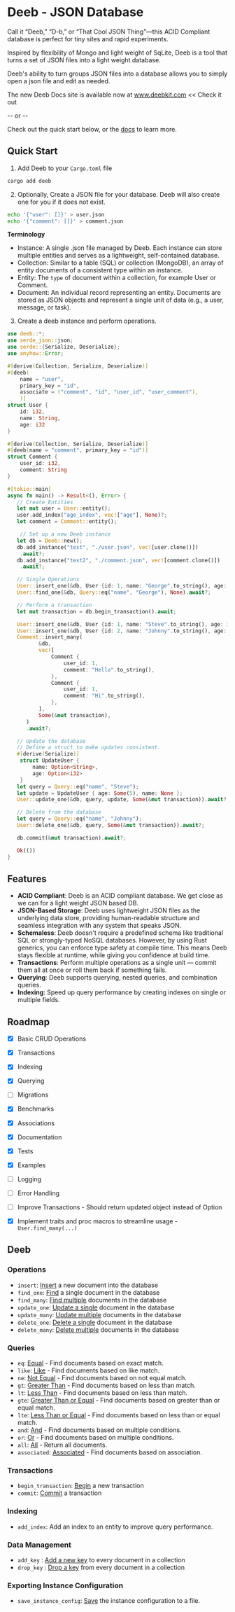 # Deeb - JSON Database

Call it “Deeb,” “D-b,” or “That Cool JSON Thing”—this ACID Compliant database
is perfect for tiny sites and rapid experiments.

Inspired by flexibility of Mongo and light weight of SqLite, Deeb is a tool
that turns a set of JSON files into a light weight database.

Deeb's ability to turn groups JSON files into a database allows you to simply
open a json file and edit as needed.

The new Deeb Docs site is available now at www.deebkit.com << Check it out

-- or --

Check out the quick start below, or the [docs](https://docs.rs/deeb/latest/deeb/)
to learn more.

## Quick Start

1. Add Deeb to your `Cargo.toml` file

```bash
cargo add deeb
```

2. Optionally, Create a JSON file for your database. Deeb will also create one for you if it does not exist.

```bash
echo '{"user": []}' > user.json
echo '{"comment": []}' > comment.json
```

**Terminology**
- Instance: A single .json file managed by Deeb. Each instance can store multiple entities and serves as a lightweight, self-contained database.
- Collection: Similar to a table (SQL) or collection (MongoDB), an array of entity documents of a consistent type within an instance.
- Entity: The `type` of document within a collection, for example User or Comment.
- Document: An individual record representing an entity. Documents are stored as JSON objects and represent a single unit of data (e.g., a user, message, or task).

3. Create a deeb instance and perform operations.

```rust
use deeb::*;
use serde_json::json;
use serde::{Serialize, Deserialize};
use anyhow::Error;

#[derive(Collection, Serialize, Deserialize)]
#[deeb(
    name = "user",
    primary_key = "id",
    associate = ("comment", "id", "user_id", "user_comment"),
    )]
struct User {
    id: i32,
    name: String,
    age: i32
}

#[derive(Collection, Serialize, Deserialize)]
#[deeb(name = "comment", primary_key = "id")]
struct Comment {
    user_id: i32,
    comment: String
}

#[tokio::main]
async fn main() -> Result<(), Error> {
   // Create Entities
   let mut user = User::entity();
   user.add_index("age_index", vec!["age"], None)?;
   let comment = Comment::entity();

    // Set up a new Deeb instance
   let db = Deeb::new();
   db.add_instance("test", "./user.json", vec![user.clone()])
    .await?;
   db.add_instance("test2", "./comment.json", vec![comment.clone()])
    .await?;

   // Single Operations
   User::insert_one(&db, User {id: 1, name: "George".to_string(), age: 10}, None).await?;
   User::find_one(&db, Query::eq("name", "George"), None).await?;

   // Perform a transaction
   let mut transaction = db.begin_transaction().await;

   User::insert_one(&db, User {id: 1, name: "Steve".to_string(), age: 3}, Some(&mut transaction)).await?;
   User::insert_one(&db, User {id: 2, name: "Johnny".to_string(), age: 3}, Some(&mut transaction)).await?;
   Comment::insert_many(
          &db,
          vec![
              Comment {
                  user_id: 1,
                  comment: "Hello".to_string(),
              },
              Comment {
                  user_id: 1,
                  comment: "Hi".to_string(),
              },
          ],
          Some(&mut transaction),
      )
      .await?;

   // Update the database
   // Define a struct to make updates consistent.
   #[derive(Serialize)]
    struct UpdateUser {
        name: Option<String>,
        age: Option<i32>
    }
   let query = Query::eq("name", "Steve");
   let update = UpdateUser { age: Some(5), name: None };
   User::update_one(&db, query, update, Some(&mut transaction)).await?;

   // Delete from the database
   let query = Query::eq("name", "Johnny");
   User::delete_one(&db, query, Some(&mut transaction)).await?;

   db.commit(&mut transaction).await?;

   Ok(())
}
```

## Features

- **ACID Compliant**: Deeb is an ACID compliant database. We get close as we can for a light weight JSON based DB.
- **JSON-Based Storage**: Deeb uses lightweight JSON files as the underlying data store, providing human-readable structure and seamless integration with any system that speaks JSON.
- **Schemaless**: Deeb doesn't require a predefined schema like traditional SQL or strongly-typed NoSQL databases. However, by using Rust generics, you can enforce type safety at compile time. This means Deeb stays flexible at runtime, while giving you confidence at build time.
- **Transactions**: Perform multiple operations as a single unit — commit them all at once or roll them back if something fails.
- **Querying**: Deeb supports querying, nested queries, and combination queries.
- **Indexing**: Speed up query performance by creating indexes on single or multiple fields.

## Roadmap

- [x] Basic CRUD Operations
- [x] Transactions
- [x] Indexing
- [x] Querying
- [ ] Migrations
- [x] Benchmarks
- [x] Associations
- [x] Documentation
- [x] Tests
- [x] Examples
- [ ] Logging
- [ ] Error Handling
- [ ] Improve Transactions - Should return updated object instead of Option<T>
- [x] Implement traits and proc macros to streamline usage - `User.find_many(...)`


## Deeb

### Operations

- `insert`: [Insert](deeb::Deeb::insert) a new document into the database
- `find_one`: [Find](deeb::Deeb::find_one) a single document in the database
- `find_many`: [Find multiple](deeb::Deeb::find_many) documents in the database
- `update_one`: [Update a single](deeb::Deeb::update_one) document in the database
- `update_many`: [Update multiple](deeb::Deeb::update_many) documents in the database
- `delete_one`: [Delete a single](deeb::Deeb::delete_one) document in the database
- `delete_many`: [Delete multiple](deeb::Deeb::delete_many) documents in the database

### Queries

- `eq`: [Equal](database::query::Query::eq) - Find documents based on exact match.
- `like`: [Like](database::query::Query::like) - Find documents based on like match.
- `ne`: [Not Equal](database::query::Query::ne) - Find documents based on not equal match.
- `gt`: [Greater Than](database::query::Query::gt) - Find documents based on less than match.
- `lt`: [Less Than](database::query::Query::lt) - Find documents based on less than match.
- `gte`: [Greater Than or Equal](database::query::Query::gte) - Find documents based on greater than or equal match.
- `lte`: [Less Than or Equal](database::query::Query::lte) - Find documents based on less than or equal match.
- `and`: [And](database::query::Query::and) - Find documents based on multiple conditions.
- `or`: [Or](database::query::Query::or) - Find documents based on multiple conditions.
- `all`: [All](database::query::Query::all) - Return all documents.
- `associated`: [Associated](database::query::Query::associated) - Find documents based on association.

### Transactions

- `begin_transaction`: [Begin](deeb::Deeb::begin_transaction) a new transaction
- `commit`: [Commit](deeb::Deeb::commit) a transaction

### Indexing

- `add_index`: Add an index to an entity to improve query performance.

### Data Management

- `add_key` : [Add a new key](deeb::Deeb::add_key) to every document in a collection
- `drop_key` : [Drop a key](deeb::Deeb::drop_key) from every document in a collection

### Exporting Instance Configuration

- `save_instance_config`: [Save](deeb::Deeb::save_instance_config) the instance configuration to a file.
